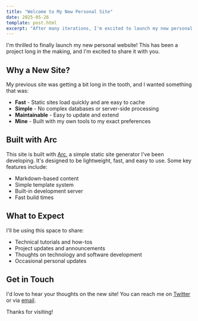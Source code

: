 ```yaml
---
title: "Welcome to My New Personal Site"
date: 2025-05-26
template: post.html
excerpt: "After many iterations, I'm excited to launch my new personal website built with Arc, a simple static site generator I've been working on."
---
```


I'm thrilled to finally launch my new personal website! This has been a project long in the making, and I'm excited to share it with you.

## Why a New Site?

My previous site was getting a bit long in the tooth, and I wanted something that was:

- **Fast** - Static sites load quickly and are easy to cache
- **Simple** - No complex databases or server-side processing
- **Maintainable** - Easy to update and extend
- **Mine** - Built with my own tools to my exact preferences

## Built with Arc

This site is built with [Arc](https://github.com/chadarimura/arc), a simple static site generator I've been developing. It's designed to be lightweight, fast, and easy to use. Some key features include:

- Markdown-based content
- Simple template system
- Built-in development server
- Fast build times

## What to Expect

I'll be using this space to share:

- Technical tutorials and how-tos
- Project updates and announcements
- Thoughts on technology and software development
- Occasional personal updates

## Get in Touch

I'd love to hear your thoughts on the new site! You can reach me on [Twitter](https://twitter.com/chadarimura) or via [email](mailto:chad@chadarimura.com).

Thanks for visiting!
